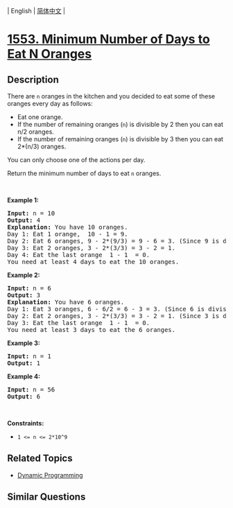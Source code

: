 
| English | [简体中文](README.md) |

# [1553. Minimum Number of Days to Eat N Oranges](https://leetcode-cn.com/problems/minimum-number-of-days-to-eat-n-oranges/)

## Description

<p>There are <code>n</code> oranges in the kitchen and you decided to eat some of these oranges every day as follows:</p>

<ul>
	<li>Eat one orange.</li>
	<li>If the number of remaining oranges (<code>n</code>) is divisible by 2 then you can eat&nbsp; n/2 oranges.</li>
	<li>If the number of remaining oranges (<code>n</code>) is divisible by 3&nbsp;then you can eat&nbsp; 2*(n/3)&nbsp;oranges.</li>
</ul>

<p>You can only choose one of the actions per day.</p>

<p>Return the minimum number of days to eat <code>n</code> oranges.</p>

<p>&nbsp;</p>
<p><strong>Example 1:</strong></p>

<pre>
<strong>Input:</strong> n = 10
<strong>Output:</strong> 4
<strong>Explanation:</strong> You have 10 oranges.
Day 1: Eat 1 orange,  10 - 1 = 9.  
Day 2: Eat 6 oranges, 9 - 2*(9/3) = 9 - 6 = 3. (Since 9 is divisible by 3)
Day 3: Eat 2 oranges, 3 - 2*(3/3) = 3 - 2 = 1. 
Day 4: Eat the last orange  1 - 1  = 0.
You need at least 4 days to eat the 10 oranges.
</pre>

<p><strong>Example 2:</strong></p>

<pre>
<strong>Input:</strong> n = 6
<strong>Output:</strong> 3
<strong>Explanation:</strong> You have 6 oranges.
Day 1: Eat 3 oranges, 6 - 6/2 = 6 - 3 = 3. (Since 6 is divisible by 2).
Day 2: Eat 2 oranges, 3 - 2*(3/3) = 3 - 2 = 1. (Since 3 is divisible by 3)
Day 3: Eat the last orange  1 - 1  = 0.
You need at least 3 days to eat the 6 oranges.
</pre>

<p><strong>Example 3:</strong></p>

<pre>
<strong>Input:</strong> n = 1
<strong>Output:</strong> 1
</pre>

<p><strong>Example 4:</strong></p>

<pre>
<strong>Input:</strong> n = 56
<strong>Output:</strong> 6
</pre>

<p>&nbsp;</p>
<p><strong>Constraints:</strong></p>

<ul>
	<li><code>1 &lt;= n &lt;= 2*10^9</code></li>
</ul>

## Related Topics

- [Dynamic Programming](https://leetcode-cn.com/tag/dynamic-programming)

## Similar Questions



